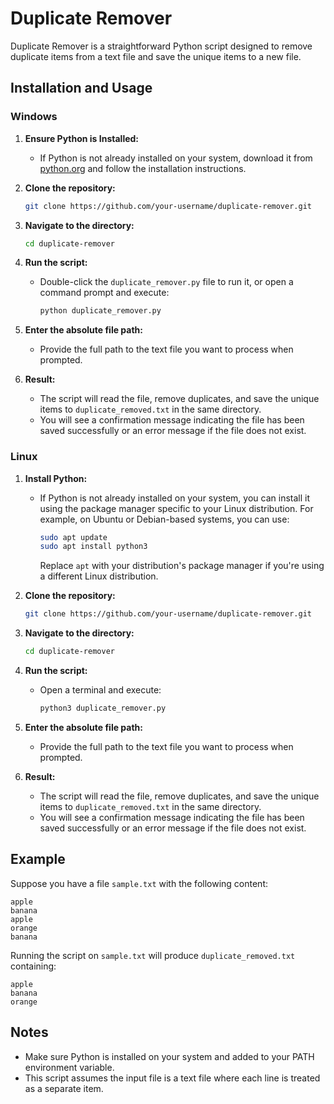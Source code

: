 # Duplicate Remover

Duplicate Remover is a straightforward Python script designed to remove duplicate items from a text file and save the unique items to a new file.

## Installation and Usage

### Windows

1. **Ensure Python is Installed:**
   - If Python is not already installed on your system, download it from [python.org](https://www.python.org/downloads/) and follow the installation instructions.

2. **Clone the repository:**
   ```bash
   git clone https://github.com/your-username/duplicate-remover.git
   ```

3. **Navigate to the directory:**
   ```bash
   cd duplicate-remover
   ```

4. **Run the script:**
   - Double-click the `duplicate_remover.py` file to run it, or open a command prompt and execute:
     ```bash
     python duplicate_remover.py
     ```

5. **Enter the absolute file path:**
   - Provide the full path to the text file you want to process when prompted.

6. **Result:**
   - The script will read the file, remove duplicates, and save the unique items to `duplicate_removed.txt` in the same directory.
   - You will see a confirmation message indicating the file has been saved successfully or an error message if the file does not exist.

### Linux

1. **Install Python:**
   - If Python is not already installed on your system, you can install it using the package manager specific to your Linux distribution. For example, on Ubuntu or Debian-based systems, you can use:
     ```bash
     sudo apt update
     sudo apt install python3
     ```
     Replace `apt` with your distribution's package manager if you're using a different Linux distribution.

2. **Clone the repository:**
   ```bash
   git clone https://github.com/your-username/duplicate-remover.git
   ```

3. **Navigate to the directory:**
   ```bash
   cd duplicate-remover
   ```

4. **Run the script:**
   - Open a terminal and execute:
     ```bash
     python3 duplicate_remover.py
     ```

5. **Enter the absolute file path:**
   - Provide the full path to the text file you want to process when prompted.

6. **Result:**
   - The script will read the file, remove duplicates, and save the unique items to `duplicate_removed.txt` in the same directory.
   - You will see a confirmation message indicating the file has been saved successfully or an error message if the file does not exist.

## Example

Suppose you have a file `sample.txt` with the following content:

```
apple
banana
apple
orange
banana
```

Running the script on `sample.txt` will produce `duplicate_removed.txt` containing:

```
apple
banana
orange
```

## Notes

- Make sure Python is installed on your system and added to your PATH environment variable.
- This script assumes the input file is a text file where each line is treated as a separate item.
